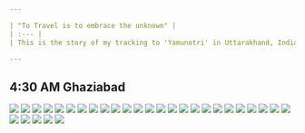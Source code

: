 ```yaml
---

| "To Travel is to embrace the unknown" |
| :--- |
| This is the story of my tracking to 'Yamunotri' in Uttarakhand, India during October, 2018|

---
```


##  4:30 AM Ghaziabad

![](https://github.com/inbravo/travel/raw/master/october-2018/images/IMG_20181012_092026.jpg)
![](https://github.com/inbravo/travel/raw/master/october-2018/images/IMG_20181012_092204.jpg)
![](https://github.com/inbravo/travel/raw/master/october-2018/images/IMG_20181012_092704.jpg)
![](https://github.com/inbravo/travel/raw/master/october-2018/images/IMG_20181012_092710.jpg)
![](https://github.com/inbravo/travel/raw/master/october-2018/images/IMG_20181012_160206.jpg)
![](https://github.com/inbravo/travel/raw/master/october-2018/images/IMG_20181012_160253.jpg)
![](https://github.com/inbravo/travel/raw/master/october-2018/images/IMG_20181012_165537.jpg)
![](https://github.com/inbravo/travel/raw/master/october-2018/images/IMG_20181012_165555.jpg)
![](https://github.com/inbravo/travel/raw/master/october-2018/images/IMG_20181012_165604.jpg)
![](https://github.com/inbravo/travel/raw/master/october-2018/images/IMG_20181013_062846.jpg)
![](https://github.com/inbravo/travel/raw/master/october-2018/images/IMG_20181013_063256.jpg)
![](https://github.com/inbravo/travel/raw/master/october-2018/images/IMG_20181013_065648.jpg)
![](https://github.com/inbravo/travel/raw/master/october-2018/images/IMG_20181013_073458.jpg)
![](https://github.com/inbravo/travel/raw/master/october-2018/images/IMG_20181013_073505.jpg)
![](https://github.com/inbravo/travel/raw/master/october-2018/images/IMG_20181013_073938.jpg)
![](https://github.com/inbravo/travel/raw/master/october-2018/images/IMG_20181013_081936.jpg)
![](https://github.com/inbravo/travel/raw/master/october-2018/images/IMG_20181013_091006.jpg)
![](https://github.com/inbravo/travel/raw/master/october-2018/images/IMG_20181013_092711.jpg)
![](https://github.com/inbravo/travel/raw/master/october-2018/images/IMG_20181013_122008.jpg)
![](https://github.com/inbravo/travel/raw/master/october-2018/images/IMG_20181013_132601.jpg)
![](https://github.com/inbravo/travel/raw/master/october-2018/images/IMG_20181013_133451.jpg)
![](https://github.com/inbravo/travel/raw/master/october-2018/images/IMG_20181013_133507.jpg)
![](https://github.com/inbravo/travel/raw/master/october-2018/images/IMG_20181013_133514.jpg)
![](https://github.com/inbravo/travel/raw/master/october-2018/images/IMG_20181013_133915.jpg)
![](https://github.com/inbravo/travel/raw/master/october-2018/images/IMG_20181013_142539.jpg)
![](https://github.com/inbravo/travel/raw/master/october-2018/images/IMG_20181013_142543.jpg)
![](https://github.com/inbravo/travel/raw/master/october-2018/images/IMG_20181013_142554.jpg)
![](https://github.com/inbravo/travel/raw/master/october-2018/images/IMG_20181014_060944.jpg)
![](https://github.com/inbravo/travel/raw/master/october-2018/images/IMG_20181014_073807.jpg)
![](https://github.com/inbravo/travel/raw/master/october-2018/images/IMG_20181014_074019.jpg)
